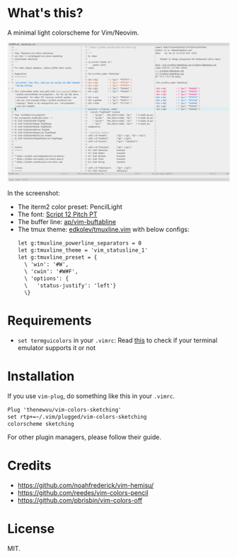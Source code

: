 What's this?
============

A minimal light colorscheme for Vim/Neovim.

![Screenshot](./demo.png?raw=true)

In the screenshot:

* The iterm2 color preset: PencilLight
* The font: [Script 12 Pitch PT](http://www.myfonts.com/fonts/bitstream/script-12-pitch/)
* The buffer line: [ap/vim-buftabline](https://github.com/ap/vim-buftabline)
* The tmux theme: [edkolev/tmuxline.vim](https://github.com/edkolev/tmuxline.vim) with below configs:
  ```
  let g:tmuxline_powerline_separators = 0
  let g:tmuxline_theme = 'vim_statusline_1'
  let g:tmuxline_preset = {
    \ 'win': '#W',
    \ 'cwin': '#W#F',
    \ 'options': {
    \   'status-justify': 'left'}
    \}
  ```

Requirements
============

* `set termguicolors` in your `.vimrc`: Read
  [this](https://gist.github.com/XVilka/8346728) to check if your terminal
  emulator supports it or not

Installation
============

If you use `vim-plug`, do something like this in your `.vimrc`.

``` 
Plug 'thenewvu/vim-colors-sketching' 
set rtp+=~/.vim/plugged/vim-colors-sketching
colorscheme sketching
```

For other plugin managers, please follow their guide.

Credits
=======

* https://github.com/noahfrederick/vim-hemisu/
* https://github.com/reedes/vim-colors-pencil
* https://github.com/pbrisbin/vim-colors-off

License
=======

MIT.
